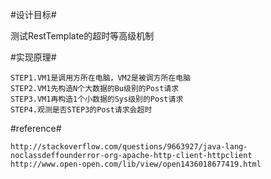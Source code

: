 #设计目标#
 
测试RestTemplate的超时等高级机制
	
#实现原理#

	STEP1.VM1是调用方所在电脑，VM2是被调方所在电脑
	STEP2.VM1先构造N个大数据的Bu级别的Post请求
	STEP3.VM1再构造1个小数据的Sys级别的Post请求
	STEP4.观测是否STEP3的Post请求会超时

#reference#
	
	http://stackoverflow.com/questions/9663927/java-lang-noclassdeffounderror-org-apache-http-client-httpclient
	http://www.open-open.com/lib/view/open1436018677419.html
		

